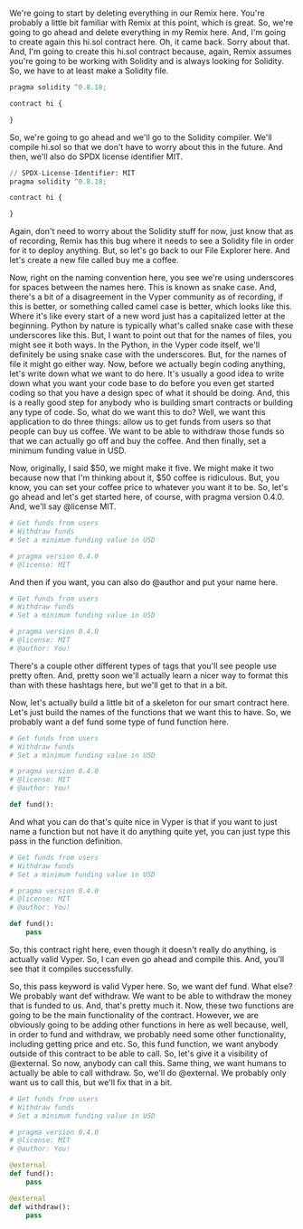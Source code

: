 We're going to start by deleting everything in our Remix here. You're probably a little bit familiar with Remix at this point, which is great. So, we're going to go ahead and delete everything in my Remix here. And, I'm going to create again this hi.sol contract here. Oh, it came back. Sorry about that. And, I'm going to create this hi.sol contract because, again, Remix assumes you're going to be working with Solidity and is always looking for Solidity. So, we have to at least make a Solidity file.

```python
pragma solidity ^0.8.18;

contract hi {

}
```

So, we're going to go ahead and we'll go to the Solidity compiler. We'll compile hi.sol so that we don't have to worry about this in the future. And then, we'll also do SPDX license identifier MIT.

```python
// SPDX-License-Identifier: MIT
pragma solidity ^0.8.18;

contract hi {

}
```

Again, don't need to worry about the Solidity stuff for now, just know that as of recording, Remix has this bug where it needs to see a Solidity file in order for it to deploy anything. But, so let's go back to our File Explorer here. And let's create a new file called buy me a coffee.

Now, right on the naming convention here, you see we're using underscores for spaces between the names here. This is known as snake case. And, there's a bit of a disagreement in the Vyper community as of recording, if this is better, or something called camel case is better, which looks like this. Where it's like every start of a new word just has a capitalized letter at the beginning. Python by nature is typically what's called snake case with these underscores like this. But, I want to point out that for the names of files, you might see it both ways. In the Python, in the Vyper code itself, we'll definitely be using snake case with the underscores. But, for the names of file it might go either way. Now, before we actually begin coding anything, let's write down what we want to do here. It's usually a good idea to write down what you want your code base to do before you even get started coding so that you have a design spec of what it should be doing. And, this is a really good step for anybody who is building smart contracts or building any type of code. So, what do we want this to do? Well, we want this application to do three things: allow us to get funds from users so that people can buy us coffee. We want to be able to withdraw those funds so that we can actually go off and buy the coffee. And then finally, set a minimum funding value in USD.

Now, originally, I said $50, we might make it five. We might make it two because now that I'm thinking about it, $50 coffee is ridiculous. But, you know, you can set your coffee price to whatever you want it to be. So, let's go ahead and let's get started here, of course, with pragma version 0.4.0. And, we'll say @license MIT.

```python
# Get funds from users
# Withdraw funds
# Set a minimum funding value in USD

# pragma version 0.4.0
# @license: MIT
```

And then if you want, you can also do @author and put your name here.

```python
# Get funds from users
# Withdraw funds
# Set a minimum funding value in USD

# pragma version 0.4.0
# @license: MIT
# @author: You!
```

There's a couple other different types of tags that you'll see people use pretty often. And, pretty soon we'll actually learn a nicer way to format this than with these hashtags here, but we'll get to that in a bit.

Now, let's actually build a little bit of a skeleton for our smart contract here. Let's just build the names of the functions that we want this to have. So, we probably want a def fund some type of fund function here.

```python
# Get funds from users
# Withdraw funds
# Set a minimum funding value in USD

# pragma version 0.4.0
# @license: MIT
# @author: You!

def fund():
```

And what you can do that's quite nice in Vyper is that if you want to just name a function but not have it do anything quite yet, you can just type this pass in the function definition.

```python
# Get funds from users
# Withdraw funds
# Set a minimum funding value in USD

# pragma version 0.4.0
# @license: MIT
# @author: You!

def fund():
    pass
```

So, this contract right here, even though it doesn't really do anything, is actually valid Vyper. So, I can even go ahead and compile this. And, you'll see that it compiles successfully.

So, this pass keyword is valid Vyper here. So, we want def fund. What else? We probably want def withdraw. We want to be able to withdraw the money that is funded to us. And, that's pretty much it. Now, these two functions are going to be the main functionality of the contract. However, we are obviously going to be adding other functions in here as well because, well, in order to fund and withdraw, we probably need some other functionality, including getting price and etc. So, this fund function, we want anybody outside of this contract to be able to call. So, let's give it a visibility of @external. So now, anybody can call this. Same thing, we want humans to actually be able to call withdraw. So, we'll do @external. We probably only want us to call this, but we'll fix that in a bit.

```python
# Get funds from users
# Withdraw funds
# Set a minimum funding value in USD

# pragma version 0.4.0
# @license: MIT
# @author: You!

@external
def fund():
    pass

@external
def withdraw():
    pass
```
